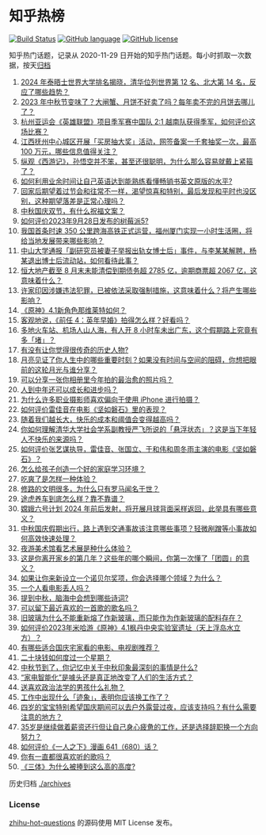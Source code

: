 # 知乎热榜
[![Build Status](https://github.com/ToWeLong/zhihu-hot-questions/workflows/CI/badge.svg)](https://github.com/ToWeLong/zhihu-hot-questions/actions)
[![GitHub language](https://img.shields.io/badge/language-golang-orange.svg)](https://golang.org/)
[![GitHub license](https://img.shields.io/github/license/ToWeLong/zhihu-hot-questions)](https://github.com/ToWeLong/zhihu-hot-questions/blob/main/LICENSE)

知乎热门话题，记录从 2020-11-29 日开始的知乎热门话题。每小时抓取一次数据，按天[归档](./archives)

<!-- BEGIN -->

1. [2024 年泰晤士世界大学排名揭晓，清华位列世界第 12 名、北大第 14 名，反应了哪些趋势？](https://www.zhihu.com/question/624127514)
1. [2023 年中秋节变味了？大闸蟹、月饼不好卖了吗？每年卖不完的月饼去哪儿了？](https://www.zhihu.com/question/624273495)
1. [杭州亚运会《英雄联盟》项目季军赛中国队 2:1 越南队获得季军，如何评价这场比赛？](https://www.zhihu.com/question/624290122)
1. [江西抚州中心城区开展「买房抽大奖」活动，网签备案一千套抽奖一次，最高 100 万元，哪些信息值得关注？](https://www.zhihu.com/question/624285729)
1. [纵观《西游记》，孙悟空并不笨，甚至还很聪明，为什么那么容易就戴上紧箍了？](https://www.zhihu.com/question/396655835)
1. [如何利用业余时间让自己英语达到能熟练看懂畅销书英文原版的水平?](https://www.zhihu.com/question/621249440)
1. [回家后期望着过节会和往常不一样，渴望惊喜和特别，最后发现和平时也没区别，这种期望落差是正常心理吗？](https://www.zhihu.com/question/621811303)
1. [中秋国庆双节，有什么祝福文案？](https://www.zhihu.com/question/423686327)
1. [如何评价2023年9月28日发布的树莓派5?](https://www.zhihu.com/question/624165420)
1. [我国首条时速 350 公里跨海高铁正式运营，福州厦门实现一小时生活圈，将给当地发展带来哪些影响？](https://www.zhihu.com/question/624166039)
1. [中山大学通报「副研究员被妻子举报出轨女博士后」事件，与李某某解聘，杨某退出博士后流动站，如何看待此事？](https://www.zhihu.com/question/624287367)
1. [恒大地产截至 8 月末未能清偿到期债务超 2785 亿，逾期商票超 2067 亿，这意味着什么？](https://www.zhihu.com/question/624234890)
1. [许家印因涉嫌违法犯罪，已被依法采取强制措施，这意味着什么？将产生哪些影响？](https://www.zhihu.com/question/624204906)
1. [《原神》4.1新角色那维莱特如何？](https://www.zhihu.com/question/624002967)
1. [客观地说，《前任 4：英年早婚》拍得怎么样？好看吗？](https://www.zhihu.com/question/623439956)
1. [多地火车站、机场人山人海，有人开 8 小时车未出广东，这个假期路上究竟有多「堵」？](https://www.zhihu.com/question/624179396)
1. [有没有让你觉得很传奇的历史人物?](https://www.zhihu.com/question/624182841)
1. [月亮见证了你人生中的哪些重要时刻？如果没有时间与空间的阻碍，你想把眼前的这轮月光与谁分享？](https://www.zhihu.com/question/621491714)
1. [可以分享一张你相册里今年拍的最治愈的照片吗？](https://www.zhihu.com/question/617880108)
1. [人到中年还可以成长和进步吗？](https://www.zhihu.com/question/614261933)
1. [为什么许多职业摄影师喜欢偏向于使用 iPhone 进行拍摄？](https://www.zhihu.com/question/555682701)
1. [如何评价雷佳音在电影《坚如磐石》里的表现？](https://www.zhihu.com/question/623725121)
1. [随着我们越长大，快乐的成本和阈值会变得越高吗？](https://www.zhihu.com/question/623695548)
1. [你如何理解清华大学社会学系副教授严飞所说的「悬浮状态」？这是当下年轻人不快乐的来源吗？](https://www.zhihu.com/question/623695544)
1. [如何评价张艺谋执导，雷佳音、张国立、于和伟和周冬雨主演的电影《坚如磐石》？](https://www.zhihu.com/question/547216986)
1. [怎么给孩子创造一个好的家庭学习环境？](https://www.zhihu.com/question/584566612)
1. [吃爽了是怎样一种体验？](https://www.zhihu.com/question/272023299)
1. [修路的文明很多，为什么只有罗马闻名于世？](https://www.zhihu.com/question/623760294)
1. [途虎养车到底怎么样？靠不靠谱？](https://www.zhihu.com/question/623825014)
1. [嫦娥六号计划 2024 年前后发射，将开展月球背面采样返回，此举具有哪些意义？](https://www.zhihu.com/question/624279698)
1. [中秋国庆假期出行，路上遇到交通事故该注意哪些事项？轻微剐蹭等小事故如何高效快速处理？](https://www.zhihu.com/question/624270341)
1. [夜游美术馆看艺术展是种什么体验？](https://www.zhihu.com/question/621483703)
1. [这是你离开家乡的第几年？这些年的哪个瞬间，你第一次懂了「团圆」的意义？](https://www.zhihu.com/question/621491494)
1. [如果让你来新设立一个诺贝尔奖项，你会选择哪个领域？为什么？](https://www.zhihu.com/question/622727977)
1. [一个人看电影丢人吗？](https://www.zhihu.com/question/623801034)
1. [提到中秋，脑海中会想到哪些诗词?](https://www.zhihu.com/question/624283875)
1. [可以留下最近喜欢的一首歌的歌名吗？](https://www.zhihu.com/question/615792711)
1. [旧玻璃为什么不能重新熔了作新玻璃，而只能作为作新玻璃的配料存在？](https://www.zhihu.com/question/554085292)
1. [如何评价2023年米哈游《原神》4.1枫丹中央实验室遗址（天上浮岛水立方）？](https://www.zhihu.com/question/624105947)
1. [有哪些适合国庆宅家看的电影、电视剧推荐？](https://www.zhihu.com/question/623676699)
1. [二十块钱如何度过一个星期？](https://www.zhihu.com/question/623377354)
1. [中秋节到了，你记忆中关于中秋印象最深刻的事情是什么?](https://www.zhihu.com/question/624048410)
1. [“家电智能化”是噱头还是真正地改变了人们的生活方式？](https://www.zhihu.com/question/620751622)
1. [送喜欢政治法学的男孩什么礼物？](https://www.zhihu.com/question/621938155)
1. [工作中出现什么「迹象」，表明你应该换工作了？](https://www.zhihu.com/question/622550065)
1. [四岁的宝宝特别希望国庆期间可以去户外露营过夜，应该支持吗？有什么需要注意的地方？](https://www.zhihu.com/question/512691812)
1. [35岁是继续做着薪资还行但让自己身心疲惫的工作，还是选择辞职换一个方向努力？](https://www.zhihu.com/question/622550068)
1. [如何评价《一人之下》漫画 641（680）话？](https://www.zhihu.com/question/624247621)
1. [你有一直都很喜欢听的歌吗？](https://www.zhihu.com/question/624171619)
1. [《三体》为什么被捧到这么高的高度?](https://www.zhihu.com/question/27571537)

<!-- END -->

历史归档 [./archives](./archives)


### License
[zhihu-hot-questions](https://github.com/towelong/zhihu-hot-questions) 的源码使用 MIT License 发布。
